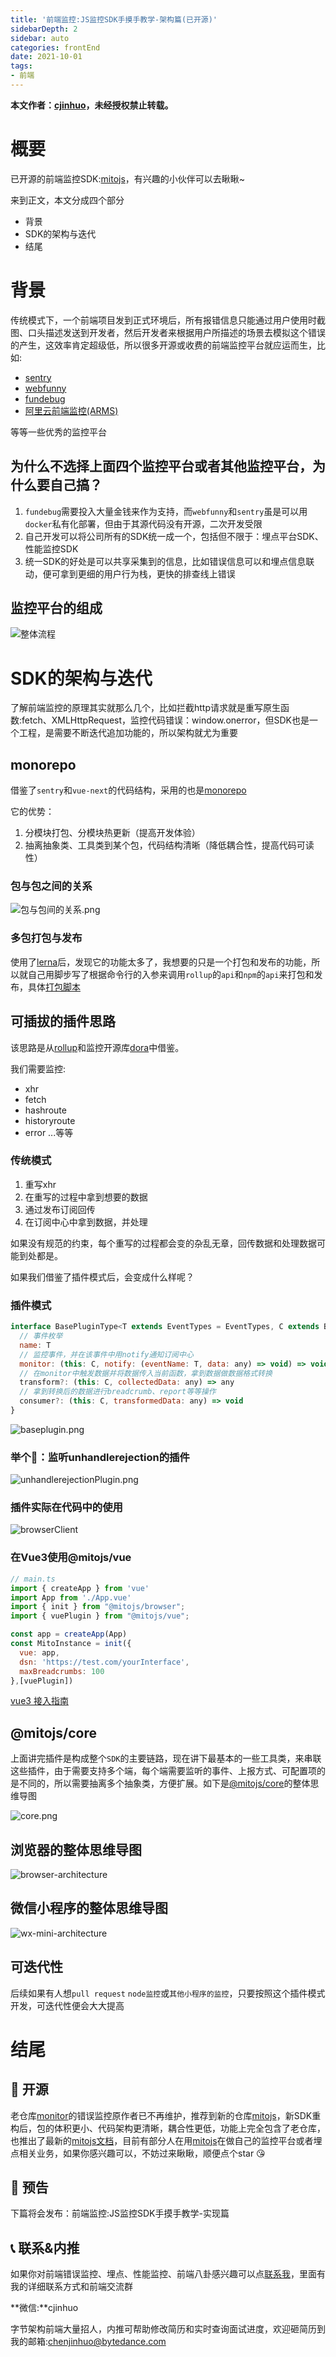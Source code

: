 ```yaml
---
title: '前端监控:JS监控SDK手摸手教学-架构篇(已开源)'
sidebarDepth: 2
sidebar: auto
categories: frontEnd
date: 2021-10-01
tags:
- 前端
---
```


**本文作者：[cjinhuo](https://github.com/cjinhuo)，未经授权禁止转载。**


# 概要
已开源的前端监控SDK:[mitojs](https://github.com/mitojs/mitojs)，有兴趣的小伙伴可以去瞅瞅~

来到正文，本文分成四个部分

* 背景
* SDK的架构与迭代
* 结尾



# 背景

传统模式下，一个前端项目发到正式环境后，所有报错信息只能通过用户使用时截图、口头描述发送到开发者，然后开发者来根据用户所描述的场景去模拟这个错误的产生，这效率肯定超级低，所以很多开源或收费的前端监控平台就应运而生，比如:

* [sentry](https://github.com/getsentry/sentry)
* [webfunny](https://github.com/a597873885/webfunny_monitor)
* [fundebug](https://www.fundebug.com/)
* [阿里云前端监控(ARMS)](https://www.aliyun.com/product/arms)

等等一些优秀的监控平台



## 为什么不选择上面四个监控平台或者其他监控平台，为什么要自己搞？

1. `fundebug`需要投入大量金钱来作为支持，而`webfunny`和`sentry`虽是可以用`docker`私有化部署，但由于其源代码没有开源，二次开发受限
2. 自己开发可以将公司所有的SDK统一成一个，包括但不限于：埋点平台SDK、性能监控SDK
3. 统一SDK的好处是可以共享采集到的信息，比如错误信息可以和埋点信息联动，便可拿到更细的用户行为栈，更快的排查线上错误

## 监控平台的组成

![整体流程](https://p3-juejin.byteimg.com/tos-cn-i-k3u1fbpfcp/ebf9ce746d034a209429a694655f1ffa~tplv-k3u1fbpfcp-zoom-1.image)

# SDK的架构与迭代
了解前端监控的原理其实就那么几个，比如拦截http请求就是重写原生函数:fetch、XMLHttpRequest，监控代码错误：window.onerror，但SDK也是一个工程，是需要不断迭代追加功能的，所以架构就尤为重要

## monorepo
借鉴了`sentry`和`vue-next`的代码结构，采用的也是[monorepo](https://en.wikipedia.org/wiki/Monorepo)

它的优势：

1. 分模块打包、分模块热更新（提高开发体验）
2. 抽离抽象类、工具类到某个包，代码结构清晰（降低耦合性，提高代码可读性）

### 包与包之间的关系

![包与包间的关系.png](https://tva1.sinaimg.cn/large/008i3skNly1guvmt3hysqj60uk0u075l02.jpg)


### 多包打包与发布
使用了[lerna](https://github.com/lerna/lerna)后，发现它的功能太多了，我想要的只是一个打包和发布的功能，所以就自己用脚步写了根据命令行的入参来调用`rollup`的`api`和`npm`的`api`来打包和发布，具体[打包脚本](https://github.com/mitojs/mitojs/blob/master/script/build.js)

## 可插拔的插件思路
该思路是从[rollup](https://rollupjs.org/guide/en/#plugins-overview)和监控开源库[dora](https://github.com/dora-projects/dora/tree/master/packages/browser/src/plugins)中借鉴。


我们需要监控:
* xhr
* fetch
* hashroute
* historyroute
* error
...等等

### 传统模式
1. 重写xhr
2. 在重写的过程中拿到想要的数据
3. 通过发布订阅回传
4. 在订阅中心中拿到数据，并处理

如果没有规范的约束，每个重写的过程都会变的杂乱无章，回传数据和处理数据可能到处都是。

如果我们借鉴了插件模式后，会变成什么样呢？

### 插件模式

```js
interface BasePluginType<T extends EventTypes = EventTypes, C extends BaseClientType = BaseClientType> {
  // 事件枚举
  name: T
  // 监控事件，并在该事件中用notify通知订阅中心
  monitor: (this: C, notify: (eventName: T, data: any) => void) => void
  // 在monitor中触发数据并将数据传入当前函数，拿到数据做数据格式转换
  transform?: (this: C, collectedData: any) => any
  // 拿到转换后的数据进行breadcrumb、report等等操作
  consumer?: (this: C, transformedData: any) => void
}
```
![baseplugin.png](https://tva1.sinaimg.cn/large/008i3skNly1guw5jsozvxj61t80g2gno02.jpg)

### 举个🌰：监听unhandlerejection的插件

![unhandlerejectionPlugin.png](https://tva1.sinaimg.cn/large/008i3skNly1guw648m4k4j60vu0u0q6l02.jpg)


### 插件实际在代码中的使用

![browserClient](https://tva1.sinaimg.cn/large/008i3skNly1guw8datft7j61d80ik0uk02.jpg)

### 在Vue3使用@mitojs/vue

```js
// main.ts
import { createApp } from 'vue'
import App from './App.vue'
import { init } from "@mitojs/browser";
import { vuePlugin } from "@mitojs/vue";

const app = createApp(App)
const MitoInstance = init({
  vue: app,
  dsn: 'https://test.com/yourInterface',
  maxBreadcrumbs: 100
},[vuePlugin])
```
[vue3 接入指南](https://mitojs.github.io/mito-doc/#/sdk/guide/vue)

## @mitojs/core

上面讲完插件是构成整个`SDK`的主要链路，现在讲下最基本的一些工具类，来串联这些插件，由于需要支持多个端，每个端需要监听的事件、上报方式、可配置项的是不同的，所以需要抽离多个抽象类，方便扩展。如下是[@mitojs/core](https://github.com/mitojs/mitojs/tree/master/packages/core)的整体思维导图

![core.png](https://tva1.sinaimg.cn/large/008i3skNly1guw76vrmtsj611h0u0mzr02.jpg)


## 浏览器的整体思维导图

![browser-architecture](https://tva1.sinaimg.cn/large/008i3skNly1guw7f0b21zj60z40u0wh202.jpg)


## 微信小程序的整体思维导图

![wx-mini-architecture](https://tva1.sinaimg.cn/large/008i3skNly1guw87jvjjqj618f0u0whj02.jpg)

## 可迭代性
后续如果有人想`pull request` `node监控`或`其他小程序的监控`，只要按照这个插件模式开发，可迭代性便会大大提高

# 结尾

## 🧐 开源

老仓库[monitor](https://github.com/clouDr-f2e/monitor)的错误监控原作者已不再维护，推荐到新的仓库[mitojs](https://github.com/mitojs/mitojs)，新SDK重构后，包的体积更小、代码架构更清晰，耦合性更低，功能上完全包含了老仓库，也推出了最新的[mitojs文档](https://mitojs.github.io/mito-doc/#/sdk/guide/introduction)，目前有部分人在用[mitojs](https://github.com/mitojs/mitojs)在做自己的监控平台或者埋点相关业务，如果你感兴趣可以，不妨过来瞅瞅，顺便点个star 😘



## 🤔 预告

下篇将会发布：前端监控:JS监控SDK手摸手教学-实现篇



## 📞 联系&内推

如果你对前端错误监控、埋点、性能监控、前端八卦感兴趣可以点[联系我](https://mitojs.github.io/mito-doc/#/help)，里面有我的详细联系方式和前端交流群

**微信:**cjinhuo

字节架构前端大量招人，内推可帮助修改简历和实时查询面试进度，欢迎砸简历到我的邮箱:chenjinhuo@bytedance.com





